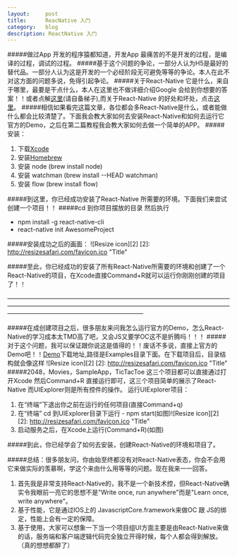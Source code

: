 ```yaml
---
layout:     post
title:      ReacNative 入门
category:   blog
description: ReactNative 入门
---
```

#####做过App 开发的程序猿都知道，开发App 最痛苦的不是开发的过程，是编译的过程，调试的过程。
#####基于这个问题的争论，一部分人认为H5是最好的替代品。一部分人认为这是开发的一个必经阶段无可避免等等的争论。本人在此不对这方面的问题多说，免得引起争论。
#####关于React-Native 它是什么，来自于哪里，最要是干点什么，本人在这里也不做详细介绍Google 会给到你想要的答案！！或者点解[这里](http://facebook.github.io/react/docs/getting-started.html)(请自备梯子),而关于React-Native 的好处和坏处，点击[这里](http://www.zhihu.com/question/27852694)。
#####相信如果看完这篇文章，各位都会多React-Native是什么，或者能做什么都会比较清楚了。下面我会教大家如何去安装React-Native和如何去运行它官方的Demo，之后在第二篇教程我会教大家如何去做一个简单的APP。
#####安装：
1. 下载[Xcode](https://developer.apple.com/xcode/downloads/)
2. 安装[Homebrew](http://brew.sh/)
3. 安装 node (brew install node)
4. 安装 watchman (brew install --HEAD watchman)
5. 安装 flow (brew install flow)

#####到这里，你已经成功安装了React-Native 所需要的环境。下面我们来尝试创建一个项目！！
#####cd 到你项目摆放的目录 然后执行
* npm install -g react-native-cli
* react-native init AwesomeProject

#####安装成功之后的画面：
![Resize icon][2]
[2]: http://resizesafari.com/favicon.ico "Title"

#####至此，你已经成功的安装了所有React-Native所需要的环境和创建了一个React-Native的项目，在Xcode直接Command+R就可以运行你刚刚创建的项目了！！

——————————————————————————————————————————————————————————————————————————————————————————————

#####在成创建项目之后，很多朋友来问我怎么运行官方的Demo，怎么React-Native的学习成本太TMD高了吧，又会JS又要学OC这不是折腾吗！！！
#####对于这个问题，我可以保证跟你说这是值得的！！废话不多说，直接上官方的Demo吧！！[Demo](https://github.com/facebook/react-native)下载地址,路径是Examples目录下面。在下载项目后，目录结构就会像这样
![Resize icon][2]
[2]: http://resizesafari.com/favicon.ico "Title"
#####2048，Movies，SampleApp，TicTacToe 这三个项目都可以直接通过打开Xcode 然后Command+R 直接运行即可，这三个项目简单的展示了React-Native 而UIExplorer则是所有控件的操作。
运行UIExplorer项目：

1. 在“终端”下退出你之前在运行的任何项目(直接Command+q)
2. 在“终端” cd 到UIExplorer目录下运行 - npm start(如图)![Resize icon][2]
[2]: http://resizesafari.com/favicon.ico "Title" 
3. 启动服务之后，在Xcode上运行(Command+R)(如图)

#####到此，你已经学会了如何去安装，创建React-Native的环境和项目了。

#####总结：很多朋友问，你由始至终都没有对React-Native表态，你会不会用它来做实际的羡慕啊，学这个来由什么用等等的问题。现在我来一一回答。
1. 首先我是非常支持React-Native的，我不是一个新技术控，但React-Native确实令我眼前一亮它的思想不是"Write once, run anywhere"而是"Learn once, write anywhere"。
2. 基于性能，它是通过IOS上的 JavascriptCore.framework来做OC 跟 JS的绑定，性能上会有一定的保障。
3. 基于使用，大家可以想象一下当一个项目组UI方面主要是由React-Native来做的话，服务端和客户端逻辑代码完全独立开得时候，每个人都会得到解放。（真的想想都醉了）